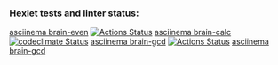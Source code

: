 ### Hexlet tests and linter status:
[asciinema brain-even](https://asciinema.org/a/4WwXwCLifRqXPmlGlKF3qlpOo)
[![Actions Status](https://github.com/mkolotovich/frontend-project-lvl1/workflows/hexlet-check/badge.svg)](https://github.com/mkolotovich/frontend-project-lvl1/actions)
[asciinema brain-calc](https://asciinema.org/a/HlVNDWPNzdPtykZi0g9OsISbr)
[![codeclimate Status](https://api.codeclimate.com/v1/badges/11000177eef0aeeed376/maintainability)](https://codeclimate.com/github/mkolotovich/frontend-project-lvl1/maintainability)
[asciinema brain-gcd](https://asciinema.org/a/Z4OpwDiOJwHUPTR4wpSpBCvJp)
[![Actions Status](https://github.com/mkolotovich/frontend-project-lvl1/workflows/ESLint-check/badge.svg)](https://github.com/mkolotovich/frontend-project-lvl1/actions)
[asciinema brain-gcd](https://asciinema.org/a/yTEMd8BJYGZ2BXTFlKbHrZczq)